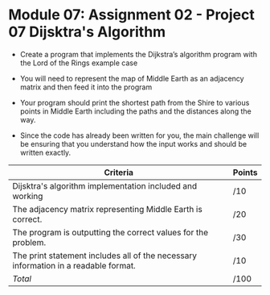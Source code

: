 # Module 07: Assignment 02 - Project 07 Dijsktra's Algorithm

- Create a program that implements the Dijkstra’s algorithm program with the Lord of the Rings example case

- You will need to represent the map of Middle Earth as an adjacency matrix and then feed it into the program

- Your program should print the shortest path from the Shire to various points in Middle Earth including the paths and the distances along the way.

- Since the code has already been written for you, the main challenge will be ensuring that you understand how the input works and should be written exactly.

|Criteria  | Points |
| ------------- | ------------- |
| Dijsktra's algorithm implementation included and working  | /10  |
| The adjacency matrix representing Middle Earth is correct.  | /20  |
| The program is outputting the correct values for the problem.  | /30  |
| The print statement includes all of the necessary information in a readable format.  | /10  |
| *Total*  | /100  |
